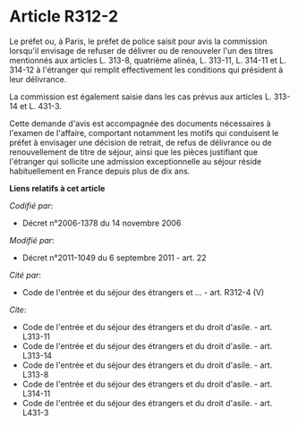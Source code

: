 # Article R312-2

Le préfet ou, à Paris, le préfet de police saisit pour avis la commission lorsqu'il envisage de refuser de délivrer ou de
renouveler l'un des titres mentionnés aux articles L. 313-8, quatrième alinéa, L. 313-11, L. 314-11 et L. 314-12 à l'étranger
qui remplit effectivement les conditions qui président à leur délivrance. 

La commission est également saisie dans les cas prévus aux articles L. 313-14 et L. 431-3.

Cette demande d'avis est accompagnée des documents nécessaires à l'examen de l'affaire, comportant notamment les motifs qui
conduisent le préfet à envisager une décision de retrait, de refus de délivrance ou de renouvellement de titre de séjour,
ainsi que les pièces justifiant que l'étranger qui sollicite une admission exceptionnelle au séjour réside habituellement en
France depuis plus de dix ans.

**Liens relatifs à cet article**

_Codifié par_:

  - Décret n°2006-1378 du 14 novembre 2006

_Modifié par_:

  - Décret n°2011-1049 du 6 septembre 2011 - art. 22

_Cité par_:

  - Code de l'entrée et du séjour des étrangers et ... - art. R312-4 (V)

_Cite_:

  - Code de l'entrée et du séjour des étrangers et du droit d'asile. - art. L313-11
  - Code de l'entrée et du séjour des étrangers et du droit d'asile. - art. L313-14
  - Code de l'entrée et du séjour des étrangers et du droit d'asile. - art. L313-8
  - Code de l'entrée et du séjour des étrangers et du droit d'asile. - art. L314-11
  - Code de l'entrée et du séjour des étrangers et du droit d'asile. - art. L431-3
